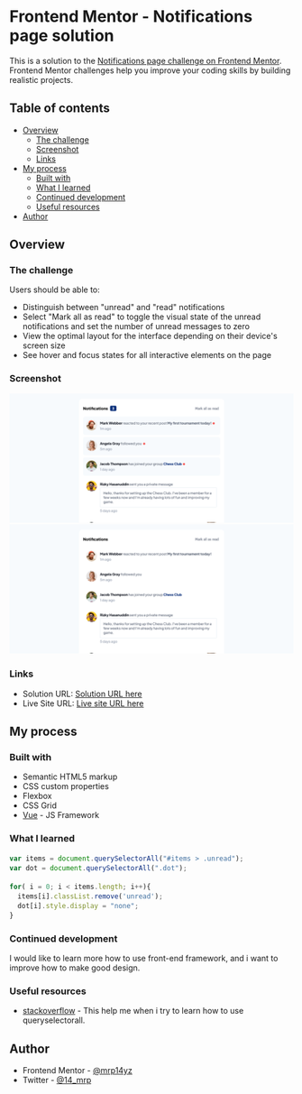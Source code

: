# Frontend Mentor - Notifications page solution

This is a solution to the [Notifications page challenge on Frontend Mentor](https://www.frontendmentor.io/challenges/notifications-page-DqK5QAmKbC). Frontend Mentor challenges help you improve your coding skills by building realistic projects. 

## Table of contents

- [Overview](#overview)
  - [The challenge](#the-challenge)
  - [Screenshot](#screenshot)
  - [Links](#links)
- [My process](#my-process)
  - [Built with](#built-with)
  - [What I learned](#what-i-learned)
  - [Continued development](#continued-development)
  - [Useful resources](#useful-resources)
- [Author](#author)

## Overview

### The challenge

Users should be able to:

- Distinguish between "unread" and "read" notifications
- Select "Mark all as read" to toggle the visual state of the unread notifications and set the number of unread messages to zero
- View the optimal layout for the interface depending on their device's screen size
- See hover and focus states for all interactive elements on the page

### Screenshot

![](screenshot/Screenshot%202023-01-01%20at%2017-00-19%20Frontend%20Mentor%20Notifications%20page.png)
![](screenshot/Screenshot%202023-01-01%20at%2017-00-37%20Frontend%20Mentor%20Notifications%20page.png)

### Links

- Solution URL: [Solution URL here](https://github.com/mrp14yz/notificationpagechallange)
- Live Site URL: [Live site URL here](https://mrp14yz.github.io/)

## My process

### Built with

- Semantic HTML5 markup
- CSS custom properties
- Flexbox
- CSS Grid
- [Vue](https://vuejs.org/) - JS Framework

### What I learned

```js
var items = document.querySelectorAll("#items > .unread");
var dot = document.querySelectorAll(".dot");

for( i = 0; i < items.length; i++){
  items[i].classList.remove('unread');
  dot[i].style.display = "none";
}
```

### Continued development

I would like to learn more how to use front-end framework, and i want to improve how to make good design.

### Useful resources

- [stackoverflow](https://stackoverflow.com/questions/26003283/how-to-remove-all-classes-except-the-one-you-clicked) - This help me when i try to learn how to use queryselectorall.

## Author

- Frontend Mentor - [@mrp14yz](https://www.frontendmentor.io/profile/mrp14yz)
- Twitter - [@14_mrp](https://www.twitter.com/14_mrp)
